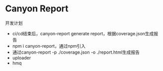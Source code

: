 # Canyon Report

开发计划

- ci/cd结束后，canyon-report generate report，根据coverage.json生成报告
- npm i canyon-report，通过npm引入
- 通过canyon-report -p ./coverage.json -o ./report.html生成报告
- uploader
- hmq
